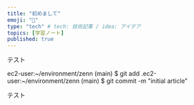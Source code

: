 ```yaml
---
title: "初めまして"
emoji: "🙆"
type: "tech" # tech: 技術記事 / idea: アイデア
topics: [学習ノート]
published: true
---
```

テスト


ec2-user:~/environment/zenn (main) $ git add .ec2-user:~/environment/zenn (main) $ git commit -m "initial article"








テスト